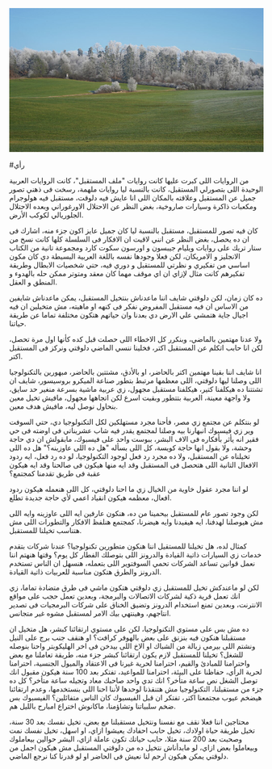 ![](/public/82263d4d8bd876c5e12692ed08dd7c81a65652947cf075f4941fe33cb090752f.jpg)

#رأي 

من الروايات اللى كبرت عليها كانت روايات "ملف المستقبل"، كانت الروايات العربية الوحيدة اللى بتصورلي المستقبل، كانت بالنسبة ليا روايات ملهمة، رسخت فى ذهني تصور جميل عن المستقبل وعلاقته بالمكان اللى انا عايش فيه دلوقت، مستقبل فيه هولوجرام ومكعبات ذاكرة وسيارات صاروخية، بغض النظر عن الاحتلال الاورغوراني وبعده الاحتلال الجلوريالي لكوكب الأرض.

كان فيه تصور للمستقبل، مستقبل بالنسبة ليا كان جميل عايز اكون جزء منه، اشارك فى ان ده يحصل، بغض النظر عن انني لاقيت ان الافكار فى السلسلة كلها كانت نسخ من ستار تريك على روايات ويليام جيبسون و اورسون سكوت كارد ومجموعة تانية من الكتاب الانجليز و الامريكان، لكن فعلا وجودها نفسه باللغة العربية البسيطة دي كان مكون اساسي من تفكيري و نظرتي للمستقبل و دوري فيه، حتي شخصيات الابطال وطريقة تفكيرهم كانت مثال لإزاي ان اي موقف مهما كان معقد ومتوتر ممكن حله بالهدوء و المنطق و العقل.

ده كان زمان، لكن دلوقتي شايف اننا ماعدناش بنتخيل المستقبل، يمكن ماعدناش شايفين من الاساس ان فيه مستقبل المفروض نفكر فى كنهه او ماهيته، مش متخيلين ان فيه اجيال جاية هتمشي علي الارض دي بعدنا وان حياتهم هتكون مختلفة تماما عن طريقة حياتنا.

ولا عدنا مهتمين بالماضي، وبنكرر كل الاخطاء اللى حصلت قبل كده كأنها اول مرة تحصل، لكن انا حابب اتكلم عن المستقبل اكتر، فخلينا ننسي الماضي دلوقتي ونركز فى المستقبل اكتر.

انا شايف اننا بقينا مهتمين اكتر بالحاضر، او بالأدق، مشتتين بالحاضر، مبهورين بالتكنولوجيا اللى وصلنا ليها دلوقتي، اللى معظمها مرتبط بتطور صناعة الميكرو بروسيسور، شايف ان تشتتنا ده هيكلفنا كتير، هيكلفنا مستقبل مجهول، زي عربية ماشية بسرعة منغير حد سايق، ولا واجهة معينة، العربية بتتطور وبقيت اسرع لكن اتجاهها مجهول، مافيش تخيل معين بنحاول نوصل ليه، مافيش هدف معين.

لو بنتكلم عن مجتمع زي مصر، فأحنا مجرد مستهلكين لكل التكنولوجيا دي، حتي السوفت وير زي فيسبوك انبهارنا بيه وصلنا لمجتمع يقدر فيه شاب عشريناتي فى اوضته فى حي فقير انه يأثر بأفكاره فى الاف البشر، ببوست واحد على فيسبوك، مابقولش ان دي حاجة وحشة، ولا بقول انها حاجة كويسة، كل اللى بسأله "هل ده اللى عاوزينه؟" هل ده اللى تخيلناه عن المستقبل، ولا ده مجرد رد فعل لوجود التكنولوجيا، لو ده رد فعل، ايه ردود الافعال التانية اللى هتحصل فى المستقبل وقد ايه منها هيكون فى صالحنا وقد ايه هيكون عقبة فى طريق تقدمنا كمجتمع؟

لو اننا مجرد عقول خاوية من الخيال زي ما احنا دلوقتي، كل اللى هنعمله هيكون ردود افعال، معظمه هيكون انقياد اعمي لأي حاجة جديدة تطلع.

لكن وجود تصور عام للمستقبل بيحمينا من ده، هنكون عارفين ايه اللى عاوزينه وايه اللى مش هيوصلنا لهدفنا، ايه هيفيدنا وايه هيضرنا، كمجتمع هنلفظ الافكار والتطورات اللى مش هتناسب تخيلنا للمستقبل.

كمثال لده، هل تخيلنا للمستقيل اننا هنكون متطورين تكنولوجيا؟ عندنا شركات بتقدم خدمات زي السيارات ذاتية القيادة والدرونز اللى بتوصلك الفطار كل يوم؟ وقتها هنهتم اننا نعمل قوانين تساعد الشركات تحمي السوفتوير اللى بتعمله، هنسهل ان الناس تستخدم الدرونز والطرق هتكون مناسبة للعربيات ذاتية القيادة.

لكن لو ماعندكش تخيل للمستقبل زي دلوقتي هتكون ماشي فى طرق متضادة تماما، زي انك تعمل قرية ذكية لشركات الاتصالات والبرمجة، وبعدين تعمل حجب على مواقع الانترنت، وبعدين تمنع استخدام الدرونز وتضيق الخناق على شركات البرمجيات فى تصدير انتاجهم، وهينتهي بيك الامر لمستقبل مشوه غير متجانس.

ده مش بس على مستوي التكنولوجيا، لكن على مستوي ارتقائنا كبشر، هل متخيل ان مستقبلنا هنكون فيه بنزنق على بعض بالهوفر كرافت؟ او هنقف جنب برج على النيل ونشتم اللى بيرمي زبالة من الشباك او الاخ اللى بيدخن فى اخر الهليكوبتر واحنا بنوصله للشغل؟ تخيلنا للمستقبل لازم يكون ارتقائنا كبشر جزء منه، طريقة تعاملنا مع بعض واحترامنا للمبادئ والقيم، احترامنا لحرية غيرنا فى الاعتقاد والميول الجنسية، احترامنا لحرية الرأي، حفاظنا على البيئة، احترامنا للمواعيد، تفتكر بعد 100 سنة هيكون مقبول انك توصل الشغل نص ساعة متأخر؟ انك تدي واحد صاحبك معاد وتجيله ساعة متأخر؟ كل ده جزء من مستقبلنا، التكنولوجيا مش هتنقذنا لوحدها لأننا احنا اللى بنستخدمها، وعدم ارتقائنا هيضخم عيوب مجتمعنا اكتر، تفتكر ان قبل الفيسبوك كان الناس متفائلين؟ الفيسبوك بس ضخم سلبياتنا وتشاؤمنا، ماكانوش اختراع امبارح بالليل هم.

محتاجين اننا فعلا نقف مع نفسنا ونتخيل مستقبلنا مع بعض، تخيل نفسك بعد 30 سنة، تخيل طريقة حياة اولادك، تخيل حابب احفادك يعيشوا ازاي، او اسهل، تخيل نفسك نمت وصحبت بعد 200 سنة مثلا، حابب حياتك تكون عاملة ازاي، البشر حوالين بيعاملوك وبيعاملوا بعض ازاي، لو مابدأناش نتخيل ده من دلوقتي المستقبل مش هيكون اجمل من دلوقتي يمكن هيكون ارحم لنا نعيش فى الحاضر او لو قدرنا كنا نرجع الماضي.


